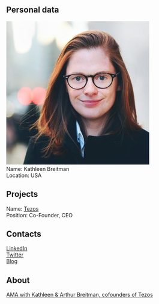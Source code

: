 ## Personal data
![ photo](photo/kathleen_breitman.jpg)  
Name: Kathleen Breitman  
Location: USA
## Projects 
Name: [Tezos](../projects/tezos.md)  
Position: Co-Founder, CEO
## Contacts
[LinkedIn](https://www.linkedin.com/in/breitwoman/)  
[Twitter](https://twitter.com/breitwoman)  
[Blog](https://medium.com/@kathleenbreit)
## About
[AMA with Kathleen & Arthur Breitman, cofounders of Tezos](https://www.reddit.com/r/tezos/comments/6bb255/ama_with_kathleen_arthur_breitman_cofounders_of/)
